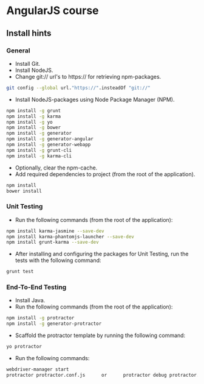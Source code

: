 # AngularJS course
## Install hints
### General
- Install Git.
- Install NodeJS.
- Change git:// url's to https:// for retrieving npm-packages.
```bash
git config --global url."https://".insteadOf "git://"
```
- Install NodeJS-packages using Node Package Manager (NPM).
```bash
npm install -g grunt
npm install -g karma
npm install -g yo
npm install -g bower
npm install -g generator
npm install -g generator-angular
npm install -g generator-webapp
npm install -g grunt-cli
npm install -g karma-cli
```
- Optionally, clear the npm-cache.
- Add required dependencies to project (from the root of the application).
```bash
npm install
bower install
```
### Unit Testing
- Run the following commands (from the root of the application):
```bash
npm install karma-jasmine --save-dev
npm install karma-phantomjs-launcher --save-dev
npm install grunt-karma --save-dev
```
- After installing and configuring the packages for Unit Testing, run the tests with the following command:
```bash
grunt test
```
### End-To-End Testing
- Install Java.
- Run the following commands (from the root of the application):
```bash
npm install -g protractor
npm install -g generator-protractor
```
- Scaffold the protractor template by running the following command:
```bash
yo protractor
```
- Run the following commands:
```bash
webdriver-manager start
protractor protractor.conf.js      or      protractor debug protractor.conf.js
```
